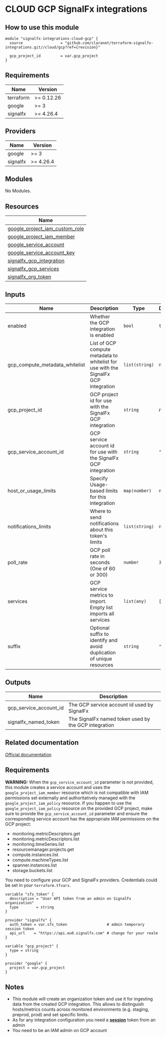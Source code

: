 # CLOUD GCP SignalFx integrations

## How to use this module

```hcl
module "signalfx-integrations-cloud-gcp" {
  source                 = "github.com/claranet/terraform-signalfx-integrations.git//cloud/gcp?ref={revision}"

  gcp_project_id         = var.gcp_project
}

```

## Requirements

| Name | Version |
|------|---------|
| terraform | >= 0.12.26 |
| google | >= 3 |
| signalfx | >= 4.26.4 |

## Providers

| Name | Version |
|------|---------|
| google | >= 3 |
| signalfx | >= 4.26.4 |

## Modules

No Modules.

## Resources

| Name |
|------|
| [google_project_iam_custom_role](https://registry.terraform.io/providers/hashicorp/google/3/docs/resources/project_iam_custom_role) |
| [google_project_iam_member](https://registry.terraform.io/providers/hashicorp/google/3/docs/resources/project_iam_member) |
| [google_service_account](https://registry.terraform.io/providers/hashicorp/google/3/docs/resources/service_account) |
| [google_service_account_key](https://registry.terraform.io/providers/hashicorp/google/3/docs/resources/service_account_key) |
| [signalfx_gcp_integration](https://registry.terraform.io/providers/splunk-terraform/signalfx/4.26.4/docs/resources/gcp_integration) |
| [signalfx_gcp_services](https://registry.terraform.io/providers/splunk-terraform/signalfx/4.26.4/docs/data-sources/gcp_services) |
| [signalfx_org_token](https://registry.terraform.io/providers/splunk-terraform/signalfx/4.26.4/docs/resources/org_token) |

## Inputs

| Name | Description | Type | Default | Required |
|------|-------------|------|---------|:--------:|
| enabled | Whether the GCP integration is enabled | `bool` | `true` | no |
| gcp\_compute\_metadata\_whitelist | List of GCP compute metadata to whitelist for use with the SignalFx GCP integration | `list(string)` | `null` | no |
| gcp\_project\_id | GCP project id for use with the SignalFx GCP integration | `string` | n/a | yes |
| gcp\_service\_account\_id | GCP service account id for use with the SignalFx GCP integration | `string` | `""` | no |
| host\_or\_usage\_limits | Specify Usage-based limits for this integration | `map(number)` | `null` | no |
| notifications\_limits | Where to send notifications about this token's limits | `list(string)` | `null` | no |
| poll\_rate | GCP poll rate in seconds (One of 60 or 300) | `number` | `300` | no |
| services | GCP service metrics to import. Empty list imports all services | `list(any)` | `[]` | no |
| suffix | Optional suffix to identify and avoid duplication of unique resources | `string` | `""` | no |

## Outputs

| Name | Description |
|------|-------------|
| gcp\_service\_account\_id | The GCP service account id used by SignalFx |
| signalfx\_named\_token | The SignalFx named token used by the GCP integration |

## Related documentation

[Official documentation](https://docs.signalfx.com/en/latest/integrations/google-cloud-platform.html#connect-to-google-cloud-platform)

## Requirements

**WARNING:** When the `gcp_service_account_id` parameter is not provided, this module creates a service account and uses the `google_project_iam_member` resource which is not compatible with IAM permissions set externally and authoritatively managed with the `google_project_iam_policy` resource. If you happen to use the `google_project_iam_policy` resource on the provided GCP project,
make sure to provide the `gcp_service_account_id` parameter and ensure the corresponding service account has the appropriate IAM permissions on the GCP project:
 - monitoring.metricDescriptors.get
 - monitoring.metricDescriptors.list
 - monitoring.timeSeries.list
 - resourcemanager.projects.get
 - compute.instances.list
 - compute.machineTypes.list
 - spanner.instances.list
 - storage.buckets.list

You need to configure your GCP and SignalFx providers.
Credentials could be set in your `terraform.tfvars`.

```
variable "sfx_token" {
  description = "User API token from an admin on SignalFx organization"
  type        = string
}

provider "signalfx" {
  auth_token = var.sfx_token                  # admin temporary session token
  api_url    = "https://api.eu0.signalfx.com" # change for your realm
}

variable "gcp_project" {
  type = string
}

provider "google" {
  project = var.gcp_project
}

```

## Notes

* This module will create an organization token and use it for ingesting data from the created GCP integration.
  This allows to distinguish hosts/metrics counts across monitored environments (e.g. staging, preprod, prod) and set specific limits.
* As for any integration configuration you need a [**session**](https://docs.signalfx.com/en/latest/admin-guide/tokens.html#user-api-access-tokens) token from an admin
* You need to be an IAM admin on GCP account
